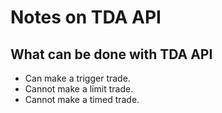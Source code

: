 # Notes on TDA API

## What can be done with TDA API

 * Can make a trigger trade.
 * Cannot make a limit trade.
 * Cannot make a timed trade.